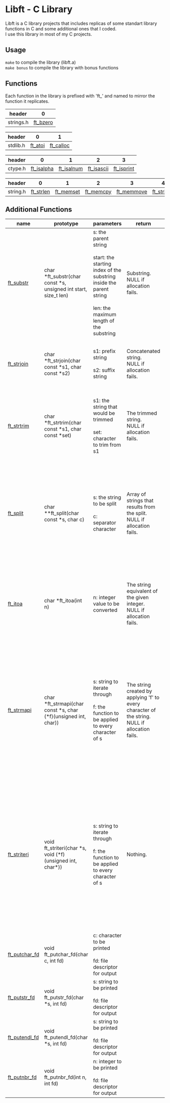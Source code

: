 # Libft - C Library

 Libft is a C library projects that includes replicas of some standart library functions in C and some additional ones that I coded.  
 I use this library in most of my C projects.

 ## Usage
 `make` to compile the library (libft.a)<br>
 `make bonus` to compile the library with bonus functions


 ## Functions

Each function in the library is prefixed with 'ft_' and named to mirror the function it replicates.

| header   | 0 |
| -------- | -------- |
|strings.h|[ft_bzero](./ft_bzero.c)|

| header   | 0 | 1 |
| -------- | -------- | --------- |
|stdlib.h|[ft_atoi](./ft_atoi.c)|[ft_calloc](./ft_calloc.c)|


| header   | 0 | 1 | 2 | 3 |
| -------- | -------- | --------- | -------- | -------- |
|ctype.h|[ft_isalpha](./ft_isalpha.c)|[ft_isalnum](./ft_isalnum.c)|[ft_isascii](./ft_isascii.c)|[ft_isprint](./ft_isprint.c)|[ft_toupper](./ft_toupper.c)|[ft_tolower](./ft_tolower.c)|

| header   | 0 | 1 | 2 | 3 | 4 | 5 | 6 | 7 | 8 | 9 | 10 | 11 |
| -------- | -------- | --------- | -------- | -------- | -------- | -------- | -------- | -------- | -------- | -------- | -------- | -------- |
|string.h|[ft_strlen](./ft_strlen.c)|[ft_memset](./ft_memset.c)|[ft_memcpy](./ft_memcpy.c)|[ft_memmove](./ft_memmove.c)|[ft_strlcpy](./ft_strlcpy.c)|[ft_strlcat](./ft_strlcat.c)|[ft_strchr](ft_strchr.c)|[ft_strncmp](./ft_strncmp.c)|[ft_memchr](./ft_memchr.c)|[ft_memcmp](./ft_memcmp.c)|[ft_strnstr](./ft_strnstr.c)|[ft_strdup](./ft_strdup.c)


## Additional Functions

| name   | prototype | parameters | return | desc |
| -------- | -------- | --------- | -------- | -------- |
| [ft_substr](./ft_substr.c) | char  *ft_substr(char const *s, unsigned int start, size_t len) | s: the parent string<br><br>start: the starting index of the substring inside the parent string<br><br>len: the maximum length of the substring | Substring.<br>NULL if allocation fails. | Allocates memory with malloc(3) and returns a substring derived from "s". The substring starts from the "start" index of "s" and the max length of it is "len".
| [ft_strjoin](./ft_strjoin.c) | char *ft_strjoin(char const *s1, char const *s2) | s1: prefix string<br><br>s2: suffix string | Concatenated string.<br>NULL if allocation fails. | Allocates memory with malloc(3) and and returns the string made by concatenating 's1' and 's2'.
| [ft_strtrim](./ft_strtrim.c) | char *ft_strtrim(char const *s1, char const *set) | s1: the string that would be trimmed<br><br>set: character to trim from s1 | The trimmed string.<br>NULL if allocation fails. | Allocates memory with malloc(3), and returns a copy of s1 that has the instances of 'c' trimmed from the beginning and the end of it.
| [ft_split](./ft_split.c) | char **ft_split(char const *s, char c) | s: the string to be split<br><br>c: separator character | Array of strings that results from the split.<br>NULL if allocation fails. | Allocates memory with malloc(3). Splits the string using the separator character 'c'. Puts the split parts in an array of strings (char **) and returns it. The array ends with a NULL pointer.
| [ft_itoa](./ft_itoa.c) | char *ft_itoa(int n) | n: integer value to be converted | The string equivalent of the given integer.<br>NULL if allocation fails. | Allocates memory with malloc(3) and creates a string from a given integer which it returns. Handles both positive and non-positive integers.
| [ft_strmapi](./ft_strmapi.c) | char *ft_strmapi(char const *s, char (*f)(unsigned int, char)) | s: string to iterate through<br><br>f: the function to be applied to every character of s | The string created by applying 'f' to every character of the string.<br>NULL if allocation fails. | Applies the function 'f' to every character of 's' and makes a new string from this process which it returns. malloc(3) is used for memory allocation. The function 'f' takes the index of each character and the character itself as arguments.
| [ft_striteri](./ft_striteri.c) | void ft_striteri(char *s, void (*f)(unsigned int, char\*)) | s: string to iterate through<br><br>f: the function to be applied to every character<br> of s | Nothing. | Applies the function 'f' to every character 's'. The difference from [ft_strmapi](./ft_strmapi.c) is that this function modifies the original string directly instead of making a modified copy. The function 'f' takes the index and the adress of each character as arguments.
| [ft_putchar_fd](./ft_putchar_fd.c) | void ft_putchar_fd(char c, int fd) | c: character to be printed<br><br>fd: file descriptor for output
| [ft_putstr_fd](./ft_putstr_fd.c) | void ft_putstr_fd(char *s, int fd) | s: string to be printed<br><br>fd: file descriptor for output
| [ft_putendl_fd](./ft_putendl_fd.c) | void ft_putendl_fd(char *s, int fd) | s: string to be printed<br><br>fd: file descriptor for output
| [ft_putnbr_fd](./ft_putnbr_fd.c) | void ft_putnbr_fd(int n, int fd) | n: integer to be printed<br><br>fd: file descriptor for output
